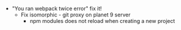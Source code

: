 * "You ran webpack twice error" fix it!
    * Fix isomorphic - git proxy on planet 9 server
        * npm modules does not reload when creating a new project